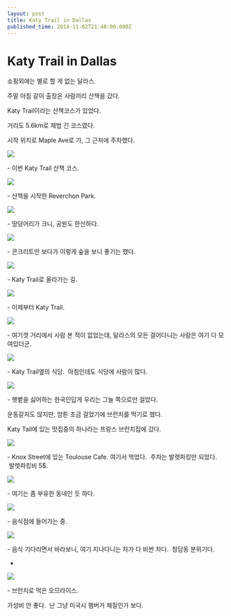 ```yaml
---
layout: post
title: Katy Trail in Dallas
published_time: 2014-11-02T21:48:00.000Z
---
```


# Katy Trail in Dallas


쇼핑외에는 별로 할 게 없는 달라스.

주말 아침 같이 출장온 사람끼리 산책을 갔다.

Katy Trail이라는 산책코스가 있었다.

거리도 5.6km로 제법 긴 코스였다.

시작 위치로 Maple Ave로 가, 그 근처에 주차했다.

![](../pds/201411/01/80/a0109780_5454a9fce3885.png)

\- 이번 Katy Trail 산책 코스.

![](../pds/201411/01/80/a0109780_54549a73972ce.jpg)

\- 산책을 시작한 Reverchon Park.

![](../pds/201411/01/80/a0109780_54549a74869c5.jpg)

\- 땅덩어리가 크니, 공원도 한산하다.

![](../pds/201411/01/80/a0109780_54549a774378d.jpg)

\- 콘크리트만 보다가 이렇게 숲을 보니 좋기는 했다.

![](../pds/201411/01/80/a0109780_54549a77d0197.jpg)

\- Katy Trail로 올라가는 길.

![](../pds/201411/01/80/a0109780_54549a7d048a1.jpg)

\- 이제부터 Katy Trail.

![](../pds/201411/01/80/a0109780_54549a74aea05.jpg)

\- 여기껏 거리에서 사람 본 적이 없었는데, 달라스의 모든 걸어다니는 사람은 여기 다 모여있더군.

![](../pds/201411/01/80/a0109780_54549a7d889f3.jpg)

\- Katy Trail옆의 식당.  아침인데도 식당에 사람이 많다.

![](../pds/201411/01/80/a0109780_54549a7de9115.jpg)

\- 햇볕을 싫어하는 한국인답게 우리는 그늘 쪽으로만 걸었다.

운동같지도 않지만, 암튼 조금 걸었기에 브런치를 먹기로 했다.

Katy Tail에 있는 맛집중의 하나라는 프랑스 브런치집에 갔다.

![](../600x0/http/pds21.egloos.com/pds/201411/01/80/a0109780_5454a9fdd7942.png)

\- Knox Street에 있는 Toulouse Cafe. 여기서 먹었다.  주차는 발렛파킹만 되었다.  발렛파킹비 5$.

![](../pds/201411/01/80/a0109780_54549a763d1d6.jpg)

\- 여기는 좀 부유한 동네인 듯 하다.

![](../pds/201411/01/80/a0109780_54549a76b6748.jpg)

\- 음식점에 들어가는 중.

![](../pds/201411/01/80/a0109780_54549a7597b77.jpg)

\- 음식 기다리면서 바라보니, 여기 지나다니는 차가 다 비싼 차다.  청담동 분위기다.

-

![](../pds/201411/01/80/a0109780_54549a761ceae.jpg)

\- 브런치로 먹은 오므라이스.

가성비 안 좋다.  난 그냥 미국시 햄버거 체질인가 보다.

